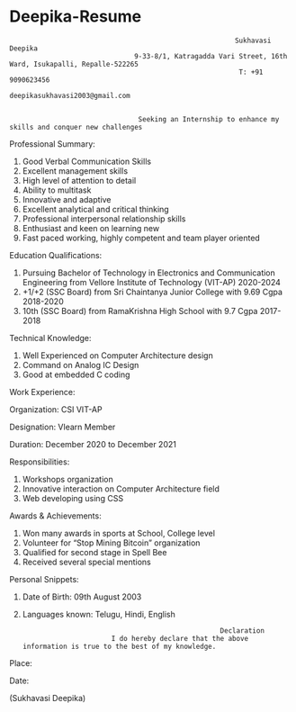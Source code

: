 # Deepika-Resume

                                                                
                                                            Sukhavasi Deepika
                                   9-33-8/1, Katragadda Vari Street, 16th Ward, Isukapalli, Repalle-522265
                                                             T: +91 9090623456
                                                       deepikasukhavasi2003@gmail.com
                                                            
                                                            
                                    Seeking an Internship to enhance my skills and conquer new challenges
                                         
Professional Summary:
1. Good Verbal Communication Skills
2. Excellent management skills
3. High level of attention to detail
4. Ability to multitask
5. Innovative and adaptive
6. Excellent analytical and critical thinking
7. Professional interpersonal relationship skills
8. Enthusiast and keen on learning new
9. Fast paced working, highly competent and team player oriented

Education Qualifications:
1. Pursuing Bachelor of Technology in Electronics and Communication Engineering 
   from Vellore Institute of Technology (VIT-AP)
   2020-2024
2. +1/+2 (SSC Board) from Sri Chaintanya Junior College with 9.69 Cgpa
   2018-2020
3. 10th (SSC Board) from RamaKrishna High School with 9.7 Cgpa
   2017-2018
  
Technical Knowledge:
1. Well Experienced on Computer Architecture design 
2. Command on Analog IC Design
3. Good at embedded C coding

Work Experience:

Organization: CSI VIT-AP

Designation: Vlearn Member

Duration: December 2020 to December 2021

Responsibilities:
1. Workshops organization
2. Innovative interaction on Computer Architecture field
3. Web developing using CSS

Awards & Achievements:
1. Won many awards in sports at School, College level
2. Volunteer for “Stop Mining Bitcoin” organization
3. Qualified for second stage in Spell Bee
4. Received several special mentions

Personal Snippets:
1. Date of Birth: 09th August 2003
2. Languages known: Telugu, Hindi, English

                                                        Declaration
                             I do hereby declare that the above information is true to the best of my knowledge.
                                 
Place:

Date:                                                                                                                                               


(Sukhavasi Deepika)
